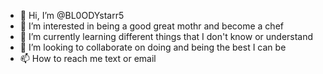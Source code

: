 - 👋 Hi, I’m @BL0ODYstarr5
- 👀 I’m interested in being a good great mothr and become a chef 
- 🌱 I’m currently learning different things that I don't know or understand 
- 💞️ I’m looking to collaborate on doing and being the best I can be
- 📫 How to reach me text or email

<!---
BL0ODYstarr5/BL0ODYstarr5 is a ✨ special ✨ repository because its `README.md` (this file) appears on your GitHub profile.
You can click the Preview link to take a look at your changes.
--->
